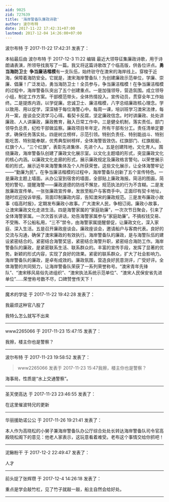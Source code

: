 ```yaml
---
aid: 9025
zid: 727639
title: '海岸警备队廉政诗歌'
author: 波尔布特
date: 2017-11-22 17:42:31+07:00
lastmod: 2017-12-04 14:26:00+07:00
---
```


波尔布特 于 2017-11-22 17:42:31 发表了：

本帖最后由 波尔布特 于 2017-12-3 11:22 编辑 最近大领导征集廉政诗歌，用于诗朗诵表演，所领导找我写了一篇。我又将这篇诗歌改了个临高版，供各位评点。**勇当海防卫士  争当廉洁楷模**有一支队伍，始终驻守在澳宋的海岸线上。穿梭于近海，保障着海防安全。它就是，澳宋海岸警备队！为创建廉政示范单位，学廉、崇廉、倡廉！广泛发动，勇当海防卫士！全员参与，争当廉洁楷模！在争当廉洁楷模的过程中，海岸警备队突出了五个创建重点。一是加强领导，营造氛围。成立领导小组，制定工作方案。干部模范带头，全体热情投入。宣传动员，贯穿全年工作始终。二是提炼内涵，以学促廉。忠诚卫士、廉洁楷模，八字总结廉政核心理念。学以致用、用以促学，深深植于每位海警心中。每周一课，培训班学习澳宋法律，每月一案，座谈会交流学习心得。看契卡反腐，坚定廉政信念。时时讲廉政、处处讲廉政、人人讲廉政，廉政教育，融入日常工作中。三是健全机制，落实责任。部门领导负总责，纪检干部做监察。廉政项目年年定，所有干部有分工。责任清单定要求，确保任务落实处。四是树立榜样，示范引领。特别负责任、特别能战斗、特别能吃苦、特别能奉献，优秀典型树榜样，全体海警皆效仿。红旗部门、红旗舰艇、红旗个人，“三个红旗”，表彰先进集体、先进个人。五是创建阵地，文化育人。围绕廉政，海岸警备队创建了廉政文化展示室。以文化主题墙的形式，突显廉政文化的核心内涵。以廉政文化走廊的形式，展示廉政规定及廉政格言警句。以荣誉展示柜的形式，展示近年来海警集体及个人所获荣誉。这些文化展示，让全体海警牢记——“勤廉为民”。在争当廉洁楷模的过程中，海岸警备队创新了五个宣传特色。一是廉政主题上墙面。从办公室到宿舍的墙面，全部贴上廉政海报。简洁的图画，简短的警句，提醒海警——廉政道德的防线不懈怠，规范执法的行为不含糊。二是发放廉政宣传单。一张张廉政宣传单，发放至船户与客商手中。正面印有契卡地址，随时欢迎投诉举报。背面印制廉政内容，告知澳宋的廉政规范。三是发布廉政小故事《临高时报》，定期发布廉政小故事。广大澳宋人民，争相订阅。廉政小故事，让澳宋廉政文化走进生活。四是海警家属的“家庭助廉”，一次次节日聚会，引来了全体海警家属。一次次首长讲话，劝告海警家属参与“家庭助廉”。不搞权钱交易、不受贿、不公船私用，“三不”禁令，由海警家属提醒督促，让廉政文化，深入家庭、深入生活。五是召开廉政座谈会。廉政座谈会，邀请船户与客商代表。良好的交流与沟通，确保了澳宋廉政的有效执行。海岸警备队的廉政，是与海警队伍的建设紧密结合的。紧密结合海警奖惩，紧密结合海警升职，紧密结合海防工作。海岸警备队的廉政，是紧密联系生活、联系群众的。丰富的宣传手段，发挥了显著的优势。新颖的形式内容，实现了良好的效果。紧密的联系群众，扩大了社会影响力。海岸警备队的廉政，是卓有成效的。廉政氛围，营造良好民意测评，广受好评。全体海警的共同努力，让海岸警备队荣获了一系列荣誉称号。“澳宋青年先锋队”、“澳宋移风易俗先进组织”、“澳宋执法系统示范单位”、“澳宋人民保安省先进单位”……荣誉称号数不尽，口碑赞誉传天下！

---------

魔术的学徒 于 2017-11-22 19:42:28 发表了：

我最烦这种官八股了

我特么怎么就写不出来

---------

www2265066 于 2017-11-23 15:47:15 发表了：

我擦，楼主你也是警察？

---------

波尔布特 于 2017-11-23 19:58:52 发表了：

> www2265066 发表于 2017-11-23 15:47我擦，楼主你也是警察？



海事局，性质是“水上交通警察”。

---------

圣天使高达 于 2017-11-23 23:46:55 发表了：

在这里催波特兄的更新

---------

华丽援助诺公公 于 2017-11-26 19:21:41 发表了：

本人作为高晓松的小舅子兼海岸警备队办公厅综合处处长转达海岸警备队司令官高殿晓松阁下的意见：他老人家表示，这玩意看着难受。老布这个事情交给你抓吧！

---------

泥鳅粉干 于 2017-12-2 22:49:47 发表了：

人才

---------

前头捉了张辉瓒 于 2017-12-4 14:26:18 发表了：

重点是学会敲竹杠，见了竹子就敲一敲，船主自然会给好处。

---------

